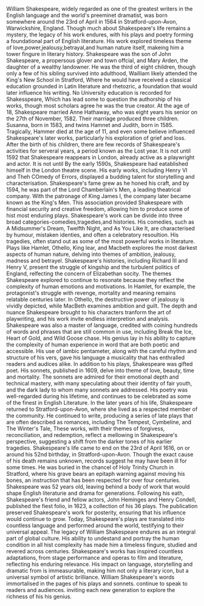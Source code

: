 William Shakespeare, widely regarded as one of the greatest writers in the English language and the world's preeminet dramatist, was born somewhere around the 23rd of April in 1564 in Stratford-upon-Avon, Warwickshire, England. Though much about Shakespeare's life remains a mystery, the legacy of his work endures, with his plays and poetry forming a foundational part of English literature.
His work explored timeless theme of love,power,jealousy,betrayal,and human nature itself, makeing him a tower fingure in literary history. Shakespeare was the son of John Shakespeare, a propersous glover and town offcial, and Mary Arden, the daughter of a wealthy landowner. He was the third of eight children, though only a few of his sibling survived into adulthood, Wailliam likely attended the King's New School in Stratford, Where he would have received a classical education grounded in Latin literature and rhetozric, a foundation that would later influence his writing. No University education is recorded for Shakesspeare, Which has lead some to question the authorship of his works, though most scholars agree he was the true creator.
At the age of 18, Shakespeare married Anne Hathaway, who was eight years his senior on the 27th of November, 1582. Their marriage produced three children. Susanna, born in 1583, and twins Hamnet and Judith, born in 1585. Tragically, Hammer died at the age of 11, and even some believe influenced Shakespeare's later works, particularly his exploration of grief and loss. After the birth of his children, there are few records of Shakespeare's activities for serveral years, a period known as the Lost year. It is not until 1592 that Shakespeare reappears in London, already active as a playwright and actor.
It is not until
By the early 1590s, Shakespeare had eatablished himself in the London theatre scene. His early works, including Henry VI and Theh COmedy of Errors, displayed a budding talent for storytelling and characterisation. Shakespeare's fame grew as he honed his craft, and by 1594, he was part of the Lord Chamberlain's Men, a leading theatrical company. With the patronage of King James I, the company later became known as the King's Men. This association provided Shakespeare with financial security and creative freedom, allowing him to produce some of hist most enduring plays.
Shakespeare's work can be divide into three broad categories-comedies,tragedies,and histories. His comedies, such as A Midsummer's Dream, Twelfth Night, and As You Like It, are characterised by humour, mistaken identies, and often a celebratory resoultion. His tragedies, often stand out as some of the most powerful works in literature. Plays like Hamlet, Othello, King lear, and Macbeth explores the most darkest aspects of human nature, delving into themes of ambition, jealousy, madness and betrayel. Shakespeare's histories, including Richard III and Henry V, present the struggle of kingship and the turbulent politics of England, relfecting the concern of Elizabethan socity.
The themes Shakespeare explored to continue to resonate because they reflect the complexity of human emotions and motivations. In Hamlet, for example, the protagonist's struggle with revenge, mortality and meaning remains relatable centuries later. In Othello, the destructive power of jealousy is vividly depicted, while MacBeth examines ambition and guilt. The depth and nuance Shakespeare brought to his characters tranform the art of playwriting, and his work invite endless interpretion and analysis.
Shakespeare was also a master of language, credited with coining hundreds of words  and phrases that are still common in use, including Break the Ice, Heart of Gold, and Wild Goose chase. His genius lay in his ability to capture the complexity of human experience in word that are both poetic and accessible. His use of iambic pentameter, along with the careful rhythm and structure of his vers, gave his language a musicality that has enthralled readers and audices alike.
In addition to his plays, Shakespeare was gifted poet. His sonnets, published in 1609, delve into theme of love, beauty, time and mortality. The sonnets are admired for their emotional depth and technical mastery, with many speculating about their identity of fair youth, and the dark lady to whom many sonnets are addressed. His poetry was well-regarded during his lifetime, and continues to be celebrated as some of the finest in English Literature.
In the later years of his life, Shakespeare returned to Stratford-upon-Avon, where she lived as a respected member of the community. He continued to write, producing a series of late plays that are often described as romances, including The Tempest, Cymbeline, and The Winter's Tale, These works, with their themes of forgivess, reconciliation, and redemption, reflect a mellowing in Shakespeare's perspective, suggesting a shift from the darker tones of his earlier tragedies. 
Shakespeare's life came to end on the 23rd of April 1616, on or around his 52nd birthday, in Stratford-upon-Avon. Though the exact cause of his death remains unknown, records suggest he may have been ill for some times. He was buried in the chancel of Holy Trinity Church in Stratford, where his grave bears an epitaph warning against moving his bones, an instruction that has been respected for over four centuries. 
Shakespeare was 52 years old, leaving behind a body of work that would shape English literaturie and drama for generations. Following his eath, Shakespeare's friend and fellow actors, John Heminges and Henry Condell, published the fiest folio, in 1623, a collection of his 36 plays. The publication preserved Shakespeare's work for posterity, ensuring that his influence would continue to grow. 
Today, Shakespeare's plays are translated into countless language and performed around the world, testifying to their universal appeal. The legacy of William Shakespeare endures as an integral part of global culture. His ability to undestand and portray the human condition in all hist complexity has made him a timeless fingure, studied and revered across centuries. Shakespeare's works has inspired countless adaptations, from stage performance and operas to film and literature, reflecting his enduring relevance. His impact on language, storytelling and dramatic from is immeasurable, making him not only a literary icon, but a universal symbol of artistic brilliance. William Shakespeare's words immortalised  in the pages of his plays and sonnets. continue to speak to readers and audiences. inviting each new generation to explore the richness of his his genius.